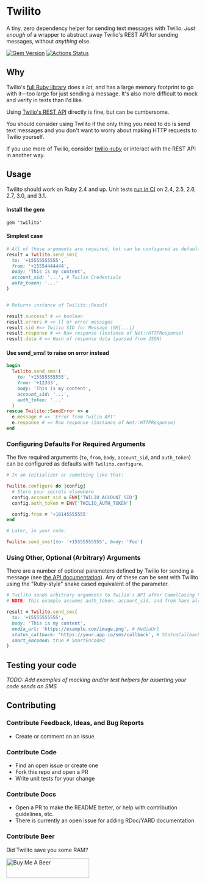# Twilito

A tiny, zero dependency helper for sending text messages with Twilio. _Just enough_ of a wrapper to abstract away Twilio's REST API for sending messages, without _anything_ else.

[![Gem Version](https://badge.fury.io/rb/twilito.svg)](https://badge.fury.io/rb/twilito) [![Actions Status](https://github.com/alexford/twilito/workflows/CI/badge.svg)](https://github.com/alexford/twilito/actions)

## Why

Twilio's [full Ruby library](https://github.com/twilio/twilio-ruby) does a _lot_, and has a large memory footprint to go with it—too large for just sending a message. It's also more difficult to mock and verify in tests than I'd like.

Using [Twilio's REST API](https://www.twilio.com/docs/usage/api) directly is fine, but can be cumbersome.

You should consider using Twilito if the only thing you need to do is send text messages and you don't want to worry about making HTTP requests to Twilio yourself.

If you use more of Twilio, consider [twilio-ruby](https://github.com/twilio/twilio-ruby) or interact with the REST API in another way.

## Usage

Twilito should work on Ruby 2.4 and up. Unit tests [run in CI](https://github.com/alexford/twilito/actions) on 2.4, 2.5, 2.6, 2.7, 3.0, and 3.1.

#### Install the gem

```
gem 'twilito'
```

#### Simplest case

```ruby
# All of these arguments are required, but can be configured as defaults (see below)
result = Twilito.send_sms(
  to: '+15555555555',
  from: '+15554444444',
  body: 'This is my content',
  account_sid: '...', # Twilio Credentials
  auth_token: '...'
)


# Returns instance of Twilito::Result

result.success? # => boolean
result.errors # => [] or error messages
result.sid #=> Twilio SID for Message (SM[...])
result.response # => Raw response (instance of Net::HTTPResponse)
result.data # => Hash of response data (parsed from JSON)
```

#### Use send_sms! to raise on error instead

```ruby
begin
  Twilito.send_sms!(
    to: '+15555555555',
    from: '+12333',
    body: 'This is my content',
    account_sid: '...',
    auth_token: '...'
  )
rescue Twilito::SendError => e
  e.message # => 'Error from Twilio API'
  e.response # => Raw response (instance of Net::HTTPResponse)
end
```

### Configuring Defaults For Required Arguments

The five required arguments (`to`, `from`, `body`, `account_sid`, and `auth_token`) can be configured as defaults with `Twilito.configure`.

```ruby
# In an initializer or something like that:

Twilito.configure do |config|
  # Store your secrets elsewhere
  config.account_sid = ENV['TWILIO_ACCOUNT_SID']
  config.auth_token = ENV['TWILIO_AUTH_TOKEN']

  config.from = '+16145555555'
end
```

```ruby
# Later, in your code:

Twilito.send_sms!(to: '+15555555555', body: 'Foo')
```

### Using Other, Optional (Arbitrary) Arguments

There are a number of optional parameters defined by Twilio for sending a message (see [the API documentation](https://www.twilio.com/docs/sms/api/message-resource#create-a-message-resource)). Any of these can be sent with Twilito using the "Ruby-style" snake cased equivalent of the parameter.

```ruby
# Twilito sends arbitrary arguments to Twilio's API after CamelCasing keys to match Twilio's style.
# NOTE: This example assumes auth_token, account_sid, and from have already been configured.

result = Twilito.send_sms(
  to: '+15555555555',
  body: 'This is my content',
  media_url: 'https://example.com/image.png', # MediaUrl
  status_callback: 'https://your.app.io/sms/callback', # StatusCallback
  smart_encoded: true # SmartEncoded
)
```

## Testing your code

_TODO: Add examples of mocking and/or test helpers for asserting your code sends an SMS_

## Contributing

### Contribute Feedback, Ideas, and Bug Reports

- Create or comment on an issue

### Contribute Code

- Find an open issue or create one
- Fork this repo and open a PR
- Write unit tests for your change

### Contribute Docs

- Open a PR to make the README better, or help with contribution guidelines, etc.
- There is currently an open issue for adding RDoc/YARD documentation

### Contribute Beer

Did Twilito save you some RAM?

<a href="https://www.buymeacoffee.com/alexford" target="_blank"><img src="https://cdn.buymeacoffee.com/buttons/lato-white.png" alt="Buy Me A Beer" height="51" width="217" style="height: 51px !important;width: 217px !important;" ></a>
